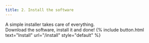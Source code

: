 ```yaml
---
title: 2. Install the software
---
```


A simple installer takes care of everything.  
Download the software, install it and done! 
{% include button.html text="Install" url="/install" style="default" %} 

